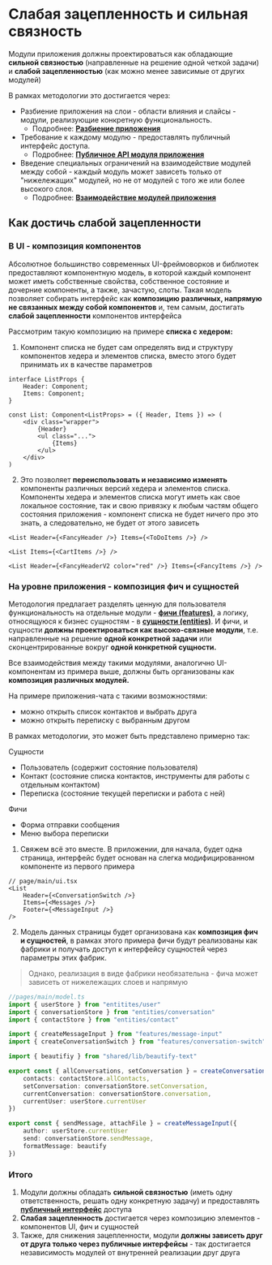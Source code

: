# Слабая зацепленность и сильная связность

Модули приложения должны проектироваться как обладающие **сильной связностью** (направленные на решение одной четкой задачи) и **слабой зацепленностью** (как можно менее зависимые от других модулей)

В рамках методологии это достигается через:

* Разбиение приложения на слои - области влияния и слайсы - модули, реализующие конкретную функциональность.
  * Подробнее: [**Разбиение приложения**](/docs/concepts/app-splitting.md)
* Требование к каждому модулю - предоставлять публичный интерфейс доступа.
  * Подробнее: [**Публичное API модуля приложения**](/docs/concepts/public-api.md)
* Введение специальных ограничений на взаимодействие модулей между собой - каждый модуль может зависеть только от "нижележащих" модулей, но не от модулей с того же или более высокого слоя.
  * Подробнее: [**Взаимодействие модулей приложения**](/docs/concepts/cross-communication.md)

## Как достичь слабой зацепленности

### В UI - композиция компонентов

Абсолютное большинство современных UI-фреймоворков и библиотек предоставляют компонентную модель, в которой каждый компонент может иметь собственные свойства, собственное состояние и дочерние компоненты, а также, зачастую, слоты. Такая модель позволяет собирать интерфейс как **композицию различных, напрямую не связанных между собой компонентов** и, тем самым, достигать **слабой зацепленности** компонентов интерфейса

Рассмотрим такую композицию на примере **списка с хедером:**

1. Компонент списка не будет сам определять вид и структуру компонентов хедера и элементов списка, вместо этого будет принимать их в качестве параметров

```tsx
interface ListProps {
    Header: Component;
    Items: Component;
}

const List: Component<ListProps> = ({ Header, Items }) => (
    <div class="wrapper">
        {Header}
        <ul class="...">
            {Items}
        </ul>
    </div>
)

```

2. Это позволяет **переиспользовать и независимо изменять** компоненты различных версий хедера и элементов списка. Компоненты хедера и элементов списка могут иметь как свое локальное состояние, так и свою привязку к любым частям общего состояния приложения - компонент списка не будет ничего про это знать, а следовательно, не будет от этого зависеть

```tsx
<List Header={<FancyHeader />} Items={<ToDoItems />} />

<List Items={<CartItems />} />

<List Header={<FancyHeaderV2 color="red" />} Items={<FancyItems />} />

```

### На уровне приложения - композиция фич и сущностей

Методология предлагает разделять ценную для пользователя функциональность на отдельные модули - [**фичи (features)**](/docs/reference/layers/feature.md), а логику, относящуюся к бизнес сущностям - в [**сущности (entities)**](/docs/reference/layers/entities.md). И фичи, и сущности **должны проектироваться как высоко-связные модули**, т.е. направленные на решение **одной конкретной задачи** или сконцентрированные вокруг **одной конкретной сущности.**

Все взаимодействия между такими модулями, аналогично UI-компонентам из примера выше, должны быть организованы как **композиция различных модулей.**

На примере приложения-чата с такими возможностями:

* можно открыть список контактов и выбрать друга
* можно открыть переписку с выбранным другом

В рамках методологии, это может быть представлено примерно так:

Сущности

* Пользователь (содержит состояние пользователя)
* Контакт (состояние списка контактов, инструменты для работы с отдельным контактом)
* Переписка (состояние текущей переписки и работа с ней)

Фичи

* Форма отправки сообщения
* Меню выбора переписки

1. Свяжем всё это вместе. В приложении, для начала, будет одна страница, интерфейс будет основан на слегка модифицированном компоненте из первого примера

```tsx
// page/main/ui.tsx
<List
    Header={<ConversationSwitch />}
    Items={<Messages />}
    Footer={<MessageInput />}
/>
```

2. Модель данных страницы будет организована как **композиция фич и сущностей**, в рамках этого примера фичи будут реализованы как фабрики и получать доступ к интерфейсу сущностей через параметры этих фабрик.

> Однако, реализация в виде фабрики необязательна - фича может зависеть от нижележащих слоев и напрямую

```ts
//pages/main/model.ts
import { userStore } from "entitites/user"
import { conversationStore } from "entities/conversation"
import { contactStore } from "entities/contact"

import { createMessageInput } from "features/message-input"
import { createConversationSwitch } from "features/conversation-switch"

import { beautifiy } from "shared/lib/beautify-text"

export const { allConversations, setConversation } = createConversationSwitch({
    contacts: contactStore.allContacts,
    setConversation: conversationStore.setConversation,
    currentConversation: conversationStore.conversation,
    currentUser: userStore.currentUser
})

export const { sendMessage, attachFile } = createMessageInput({
    author: userStore.currentUser
    send: conversationStore.sendMessage,
    formatMessage: beautify
})
```

### Итого

1. Модули должны обладать **сильной связностью** (иметь одну ответственность, решать одну конкретную задачу) и предоставлять [**публичный интерфейс**](../concepts/public-api.md) доступа
2. **Слабая зацепленность** достигается через композицию элементов - компонентов UI, фич и сущностей
3. Также, для снижения зацепленности, модули **должны зависеть друг от друга только через публичные интерфейсы** - так достигается независимость модулей от внутренней реализации друг друга
